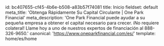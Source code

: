 id: bc407655-cf45-4b6e-b508-a83b57f74081
title: Inicio
fieldset: default
meta_title: 'Obtenga Rápidamente Su Capital Circulante | One Park Financial'
meta_description: 'One Park Financial puede ayudar a su pequeña empresa a obtener el capital necesario para crecer. iNo requiere colateral! Llame hoy a uno de nuestros expertos de financiación al 888-326-9650.'
canonical: 'https://www.oneparkfinancial.com/es/'
template: home/es/home